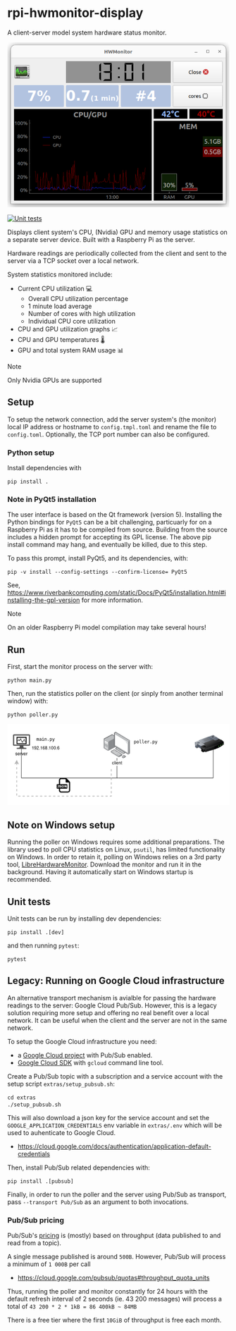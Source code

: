 # rpi-hwmonitor-display
A client-server model system hardware status monitor.

![Main window](hwmonitor.png)


[![Unit tests](https://github.com/lajanki/rpi-hwmonitor-display/actions/workflows/run-tests.yml/badge.svg?branch=main)](https://github.com/lajanki/rpi-hwmonitor-display/actions/workflows/run-tests.yml)

Displays client system's CPU, (Nvidia) GPU and memory usage statistics on a separate server device. Built with a Raspberry Pi as the server.

Hardware readings are periodically collected from the client and sent to the server via a TCP socket over a local network.

System statistics monitored include:
 * Current CPU utilization :computer:
   * Overall CPU utilization percentage
   * 1 minute load average
   * Number of cores with high utilization
   * Individual CPU core utilization
 * CPU and GPU utilization graphs :chart_with_upwards_trend:
 * CPU and GPU temperatures :thermometer:
 * GPU and total system RAM usage :bar_chart:

> [!NOTE]  
> Only Nvidia GPUs are supported
 


## Setup
To setup the network connection, add the server system's (the monitor) local IP address or hostname to `config.tmpl.toml`
and rename the file to `config.toml`. Optionally, the TCP port number can also be configured. 

### Python setup
Install dependencies with
```shell
pip install .
```

### Note in PyQt5 installation
The user interface is based on the Qt framework (version 5). Installing the Python bindings for `PyQt5` can be a bit challenging,
particuarly for on a Raspberry Pi as it has to be compiled from source. Building from the source includes a hidden
prompt for accepting its GPL license. The above pip install command may hang, and eventually be killed, due to this step.

To pass this prompt, install PyQt5, and its dependencies, with:

```shell
pip -v install --config-settings --confirm-license= PyQt5
```
See,
https://www.riverbankcomputing.com/static/Docs/PyQt5/installation.html#installing-the-gpl-version
for more information.

> [!NOTE]  
> On an older Raspberry Pi model compilation may take several hours!


## Run
First, start the monitor process on the server with:
```shell
python main.py
```

Then, run the statistics poller on the client (or sinply from another terminal window) with:
```shell
python poller.py
```

![Network](network.drawio.png)


## Note on Windows setup
Running the poller on Windows requires some additional preparations. The library used to poll CPU statistics on Linux,
`psutil`, has limited functionality on Windows. In order to retain it, polling on Windows relies on a 3rd party tool,
[LibreHardwareMonitor](https://github.com/LibreHardwareMonitor/LibreHardwareMonitor).
Download the monitor and run it in the background.
Having it automatically start on Windows startup is recommended.

## Unit tests
Unit tests can be run by installing dev dependencies:
```shell
pip install .[dev]
```
and then running `pytest`:
```shell
pytest
```


## Legacy: Running on Google Cloud infrastructure
An alternative transport mechanism is avialble for passing the hardware readings to the server: Google Cloud Pub/Sub.
However, this is a legacy solution requiring more setup and offering no real benefit over a local network.
It can be useful when the client and the server are not in the same network.

To setup the Google Cloud infrastructure you need:
 * a [Google Cloud project](https://cloud.google.com/) with Pub/Sub enabled.
 * [Google Cloud SDK](https://cloud.google.com/sdk/docs/install) with `gcloud` command line tool.

Create a Pub/Sub topic with a subscription and a service account with the setup script `extras/setup_pubsub.sh`:
```shell
cd extras
./setup_pubsub.sh
```

This will also download a json key for the service account and set the `GOOGLE_APPLICATION_CREDENTIALS`
env variable in `extras/.env` which will be used to auhenticate to Google Cloud.
 * https://cloud.google.com/docs/authentication/application-default-credentials

Then, install Pub/Sub related dependencies with:
```shell
pip install .[pubsub]
```

Finally, in order to run the poller and the server using Pub/Sub as transport, pass `--transport Pub/Sub` as an argument
to both invocations.


### Pub/Sub pricing
Pub/Sub's [pricing](https://cloud.google.com/pubsub/pricing) is (mostly) based on throughput (data published to and read from a topic).

A single message published is around `500B`. However, Pub/Sub will process a minimum of `1 000B` per call
 * https://cloud.google.com/pubsub/quotas#throughput_quota_units

Thus, running the poller and monitor constantly for 24 hours with the default refresh interval of 2 seconds
(ie. 43 200 messages) will process a total of `43 200 * 2 * 1kB = 86 400kB ~ 84MB`

There is a free tier where the first `10GiB` of throughput is free each month.
